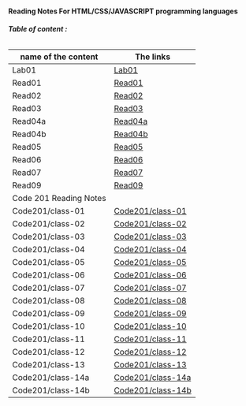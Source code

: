 #### **Reading Notes For HTML/CSS/JAVASCRIPT programming languages**

###### **Table of content :**

| name of the content |                The links |
| ------------------- |--------------------------|
| Lab01               |[Lab01](https://razan-am.github.io/reading-notes/Lab01)|
| Read01              |[Read01](https://razan-am.github.io/reading-notes/Read:%2001%20-%20Learning%20Markdown)|
| Read02              |[Read02](https://razan-am.github.io/reading-notes/Read:%2002)|
| Read03              |[Read03](https://razan-am.github.io/reading-notes/Read:%2003)|
| Read04a             |[Read04a](https://razan-am.github.io/reading-notes/Read:%2004a)|
| Read04b             |[Read04b](https://razan-am.github.io/reading-notes/Read:%2004b)|
| Read05              |[Read05](https://razan-am.github.io/reading-notes/Read:%2005)|
| Read06              |[Read06](https://razan-am.github.io/reading-notes/Read:%2006)|
| Read07              |[Read07](https://razan-am.github.io/reading-notes/Read:%2007)|
| Read09              |[Read09](https://razan-am.github.io/reading-notes/Read:%2009)|
|               Code  201 Reading Notes              |
|Code201/class-01     |[Code201/class-01]()          |
|Code201/class-02     |[Code201/class-02]()          |
|Code201/class-03     |[Code201/class-03]()          |
|Code201/class-04     |[Code201/class-04]()          |
|Code201/class-05     |[Code201/class-05]()          |
|Code201/class-06     |[Code201/class-06]()          |
|Code201/class-07     |[Code201/class-07]()          |
|Code201/class-08     |[Code201/class-08]()          |
|Code201/class-09     |[Code201/class-09]()          |
|Code201/class-10     |[Code201/class-10]()          |
|Code201/class-11     |[Code201/class-11]()          |
|Code201/class-12     |[Code201/class-12]()          |
|Code201/class-13     |[Code201/class-13]()          |
|Code201/class-14a    |[Code201/class-14a]()         |
|Code201/class-14b    |[Code201/class-14b]()         |




